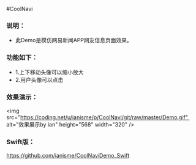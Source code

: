 #CoolNavi

### 说明：
- 此Demo是模仿网易新闻APP网友信息页面效果。

### 功能如下：

- 1.上下移动头像可以缩小放大
- 2.用户头像可以点击

### 效果演示：
<img src="https://coding.net/u/ianisme/p/CoolNavi/git/raw/master/Demo.gif"  alt="效果展示by ian" height="568" width="320" />
### Swift版：
https://github.com/ianisme/CoolNaviDemo_Swift